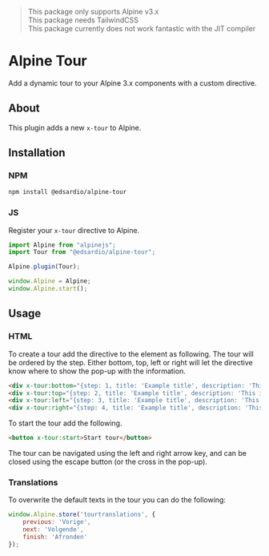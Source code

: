 > This package only supports Alpine v3.x\
> This package needs TailwindCSS\
> This package currently does not work fantastic with the JIT compiler

# Alpine Tour

Add a dynamic tour to your Alpine 3.x components with a custom directive.

## About
This plugin adds a new `x-tour` to Alpine.

## Installation

### NPM
```bash
npm install @edsardio/alpine-tour
```

### JS
Register your `x-tour` directive to Alpine.

```js
import Alpine from "alpinejs";
import Tour from "@edsardio/alpine-tour";

Alpine.plugin(Tour);

window.Alpine = Alpine;
window.Alpine.start();
```

## Usage

### HTML
To create a tour add the directive to the element as following.
The tour will be ordered by the step.
Either bottom, top, left or right will let the directive know where to show the pop-up with the information.
```html
<div x-tour:bottom="{step: 1, title: 'Example title', description: 'This is the description'}"></div>
<div x-tour:top="{step: 2, title: 'Example title', description: 'This is the description'}"></div>
<div x-tour:left="{step: 3, title: 'Example title', description: 'This is the description'}"></div>
<div x-tour:right="{step: 4, title: 'Example title', description: 'This is the description'}"></div>
```

To start the tour add the following.
```html
<button x-tour:start>Start tour</button>
```

The tour can be navigated using the left and right arrow key, and can be closed using the escape button (or the cross in the pop-up).

### Translations

To overwrite the default texts in the tour you can do the following:
```js
window.Alpine.store('tourtranslations', {
    previous: 'Vorige',
    next: 'Volgende',
    finish: 'Afronden'
});
```
